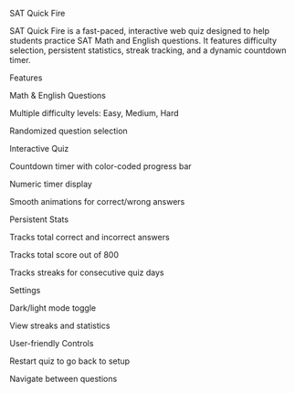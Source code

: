 SAT Quick Fire

SAT Quick Fire is a fast-paced, interactive web quiz designed to help students practice SAT Math and English questions. It features difficulty selection, persistent statistics, streak tracking, and a dynamic countdown timer.

Features

Math & English Questions

Multiple difficulty levels: Easy, Medium, Hard

Randomized question selection

Interactive Quiz

Countdown timer with color-coded progress bar

Numeric timer display

Smooth animations for correct/wrong answers

Persistent Stats

Tracks total correct and incorrect answers

Tracks total score out of 800

Tracks streaks for consecutive quiz days

Settings

Dark/light mode toggle

View streaks and statistics

User-friendly Controls

Restart quiz to go back to setup

Navigate between questions
